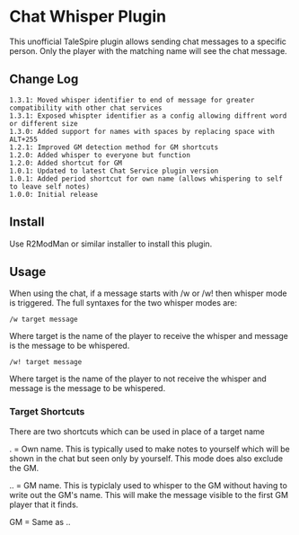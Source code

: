 # Chat Whisper Plugin

This unofficial TaleSpire plugin allows sending chat messages to a specific person. Only the player
with the matching name will see the chat message.
 
## Change Log

```
1.3.1: Moved whisper identifier to end of message for greater compatibility with other chat services
1.3.1: Exposed whispter identifier as a config allowing diffrent word or different size
1.3.0: Added support for names with spaces by replacing space with ALT+255
1.2.1: Improved GM detection method for GM shortcuts
1.2.0: Added whisper to everyone but function
1.2.0: Added shortcut for GM
1.0.1: Updated to latest Chat Service plugin version
1.0.1: Added period shortcut for own name (allows whispering to self to leave self notes)
1.0.0: Initial release
```

## Install

Use R2ModMan or similar installer to install this plugin.
   
## Usage

When using the chat, if a message starts with /w or /w! then whisper mode is triggered. The full syntaxes
for the two whisper modes are:

```/w target message```

Where target is the name of the player to receive the whisper and message is the message to be whispered.

```/w! target message```

Where target is the name of the player to not receive the whisper and message is the message to be whispered.

### Target Shortcuts

There are two shortcuts which can be used in place of a target name

. = Own name. This is typically used to make notes to yourself which will be shown in the chat but seen only
    by yourself. This mode does also exclude the GM.

.. = GM name. This is typiclaly used to whisper to the GM without having to write out the GM's name. This will
   make the message visible to the first GM player that it finds.

GM = Same as ..
   
